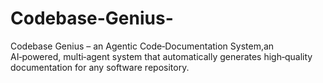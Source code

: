 # Codebase-Genius-
Codebase Genius – an Agentic Code‑Documentation System,an AI‑powered, multi‑agent system that automatically generates high‑quality documentation for any software repository. 
